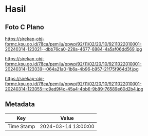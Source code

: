 # Hasil

## Foto C Plano

https://sirekap-obj-formc.kpu.go.id/78ca/pemilu/ppwp/92/11/02/20/10/9211022010001-20240314-123021--dbb76ca0-228a-4677-8884-4a5af06dd569.jpg

https://sirekap-obj-formc.kpu.go.id/78ca/pemilu/ppwp/92/11/02/20/10/9211022010001-20240314-123039--064a21a0-1b6a-4b96-b957-21f75f964d3f.jpg

https://sirekap-obj-formc.kpu.go.id/78ca/pemilu/ppwp/92/11/02/20/10/9211022010001-20240314-123055--c9ed9f4c-45a4-4bb6-9b89-76589e60d2b4.jpg


## Metadata

| Key        | Value               |
| ---------- | ------------------- |
| Time Stamp | 2024-03-14 13:00:00 |



